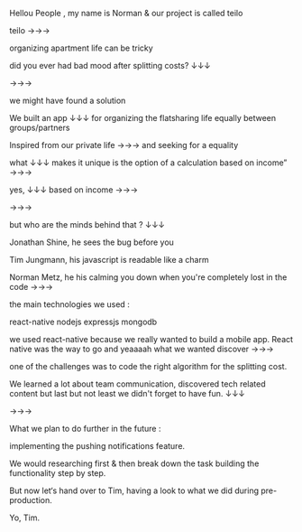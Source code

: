 Hellou People , my name is Norman & our project is called teilo

teilo →→→

organizing apartment life can be tricky

did you ever had bad mood after splitting costs? ↓↓↓

→→→

we might have found a solution

We built an app ↓↓↓ for organizing the flatsharing life equally between groups/partners

Inspired from our private life →→→ and seeking for a equality

what ↓↓↓ makes it unique is the option of a calculation based on income” →→→

yes, ↓↓↓ based on income →→→

→→→

but who are the minds behind that ? ↓↓↓

Jonathan Shine, he sees the bug before you

Tim Jungmann, his javascript is readable like a charm

Norman Metz, he his calming you down when you're completely lost in the code →→→

the main technologies we used :

react-native nodejs expressjs mongodb

we used react-native because we really wanted to build a mobile app.
React native was the way to go and yeaaaah what we wanted discover →→→

one of the challenges was
to code the right algorithm for the splitting cost.

We learned a lot about team communication, discovered tech related content but
last but not least we didn't forget to have fun. ↓↓↓

→→→

What we plan to do further in the future :

implementing the pushing notifications feature.

We would researching first & then break down the task building the functionality step by step.

But now let‘s hand over to Tim, having a look to what we did during pre-production.

Yo, Tim.
